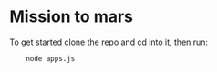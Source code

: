 # Mission to mars

To get started clone the repo and cd into it, then run:

```
    node apps.js
```